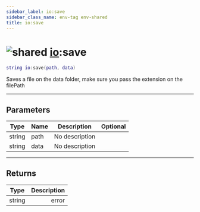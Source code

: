 ```yaml
---
sidebar_label: io:save
sidebar_class_name: env-tag env-shared
title: io:save
---
```


# <img src='/img/wiki/shared.png' alt='shared' data-tag='env-tag' /> [io](../io/README.md):save

```lua
string io:save(path, data)
```

Saves a file on the data folder, make sure you pass the extension on the filePath<br/>

-----------------
## Parameters

| Type   | Name | Description | Optional |
| ------ | ---- | ----------- | -------: |
| string | path | No description |   |
| string | data | No description |   |

-----------------
## Returns

| Type   | Description |
| ------ | ----------: |
| string | error |
